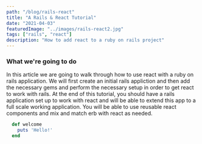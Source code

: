 ```yaml
---
path: "/blog/rails-react"
title: "A Rails & React Tutorial"
date: "2021-04-03"
featuredImage: "../images/rails-react2.jpg"
tags: ["rails", "react"]
description: "How to add react to a ruby on rails project"
---
```


### What we're going to do

In this article we are going to walk through how to use react with a ruby on rails application. We will first create an initial rails appliction and then add the necessary gems and perform the necessary setup in order to get react to work with rails. At the end of this tutorial, you should have a rails application set up to work with react and will be able to extend this app to a full scale working application. You will be able to use reusable react components and mix and match erb with react as needed.

```ruby
  def welcome
    puts 'Hello!'
  end
```